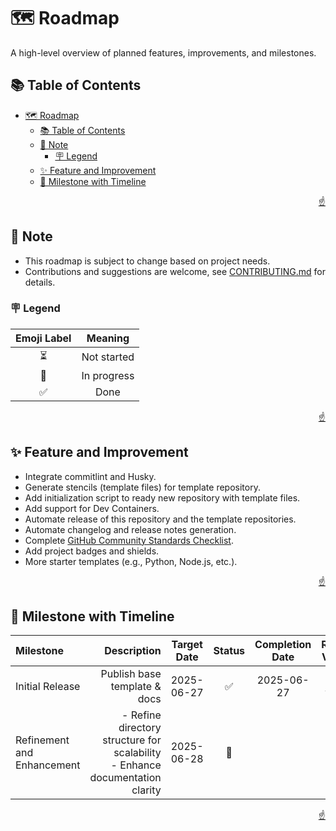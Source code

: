 <!-- markdownlint-disable MD033 MD041 -->

<a id="top"></a>

# 🗺️ Roadmap

A high-level overview of planned features, improvements, and milestones.

## 📚 Table of Contents

- [🗺️ Roadmap](#️-roadmap)
  - [📚 Table of Contents](#-table-of-contents)
  - [📝 Note](#-note)
    - [🪧 Legend](#-legend)
  - [✨ Feature and Improvement](#-feature-and-improvement)
  - [🎯 Milestone with Timeline](#-milestone-with-timeline)

<p align="right"><a href="#top">☝️</a></p>

## 📝 Note

- This roadmap is subject to change based on project needs.
- Contributions and suggestions are welcome, see [CONTRIBUTING.md](CONTRIBUTING.md) for details.

### 🪧 Legend

| **Emoji Label** | **Meaning** |
| :-------------: | :---------: |
|        ⏳        | Not started |
|        🔄        | In progress |
|        ✅        |    Done     |

<p align="right"><a href="#top">☝️</a></p>

## ✨ Feature and Improvement

- Integrate commitlint and Husky.
- Generate stencils (template files) for template repository.
- Add initialization script to ready new repository with template files.
- Add support for Dev Containers.
- Automate release of this repository and the template repositories.
- Automate changelog and release notes generation.
- Complete [GitHub Community Standards Checklist](https://github.com/imfsiddiqui/brepo/community).
- Add project badges and shields.
- More starter templates (e.g., Python, Node.js, etc.).

<p align="right"><a href="#top">☝️</a></p>

## 🎯 Milestone with Timeline

| **Milestone**              |                                                                 **Description** | **Target Date** | **Status** | **Completion Date** |                        **Release Version**                         |
| :------------------------- | ------------------------------------------------------------------------------: | :-------------: | :--------: | :-----------------: | :----------------------------------------------------------------: |
| Initial Release            |                                                    Publish base template & docs |   2025-06-27    |     ✅      |     2025-06-27      | [v0.0.0](https://github.com/imfsiddiqui/brepo/releases/tag/v0.0.0) |
| Refinement and Enhancement | - Refine directory structure for scalability<br>- Enhance documentation clarity |   2025-06-28    |     🔄      |                     |                                                                    |

<p align="right"><a href="#top">☝️</a></p>
